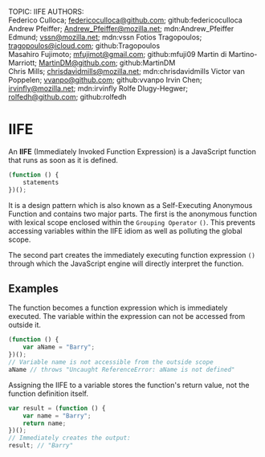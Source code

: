 TOPIC: IIFE
AUTHORS: Federico Culloca; federicoculloca@github.com; github:federicoculloca
         Andrew Pfeiffer; Andrew_Pfeiffer@mozilla.net; mdn:Andrew_Pfeiffer
         Edmund; vssn@mozilla.net; mdn:vssn
         Fotios Tragopoulos; tragopoulos@icloud.com; github:Tragopoulos
         Masahiro Fujimoto; mfujimot@gmail.com; github:mfuji09
         Martin di Martino-Marriott; MartinDM@github.com; github:MartinDM
         Chris Mills; chrisdavidmills@mozilla.net; mdn:chrisdavidmills
         Victor van Poppelen; vvanpo@github.com; github:vvanpo
         Irvin Chen; irvinfly@mozilla.net; mdn:irvinfly
         Rolfe Dlugy-Hegwer; rolfedh@github.com; github:rolfedh

# IIFE

An **IIFE** (Immediately Invoked Function Expression) is a JavaScript function that runs
as soon as it is defined.

```javascript
(function () {
    statements
})();
```

It is a design pattern which is also known as a Self-Executing Anonymous Function and contains two
major parts. The first is the anonymous function with lexical scope enclosed within
the `Grouping Operator` `()`. This prevents accessing variables within the IIFE idiom as
well as polluting the global scope.

The second part creates the immediately executing function expression `()` through which the
JavaScript engine will directly interpret the function.

## Examples

The function becomes a function expression which is immediately executed. The variable within the
expression can not be accessed from outside it.

```javascript
(function () {
    var aName = "Barry";
})();
// Variable name is not accessible from the outside scope
aName // throws "Uncaught ReferenceError: aName is not defined"
```

Assigning the IIFE to a variable stores the function's return value, not the function definition itself.

```javascript
var result = (function () {
    var name = "Barry";
    return name;
})();
// Immediately creates the output:
result; // "Barry"
```
